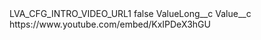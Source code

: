 <?xml version="1.0" encoding="UTF-8"?>
<CustomMetadata xmlns="http://soap.sforce.com/2006/04/metadata" xmlns:xsi="http://www.w3.org/2001/XMLSchema-instance" xmlns:xsd="http://www.w3.org/2001/XMLSchema">
    <label>LVA_CFG_INTRO_VIDEO_URL1</label>
    <protected>false</protected>
    <values>
        <field>ValueLong__c</field>
        <value xsi:nil="true"/>
    </values>
    <values>
        <field>Value__c</field>
        <value xsi:type="xsd:string">https://www.youtube.com/embed/KxIPDeX3hGU</value>
    </values>
</CustomMetadata>
